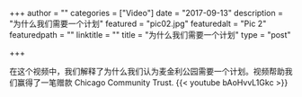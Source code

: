 +++
author = ""
categories = ["Video"]
date = "2017-09-13"
description = "为什么我们需要一个计划"
featured = "pic02.jpg"
featuredalt = "Pic 2"
featuredpath = ""
linktitle = ""
title = "为什么我们需要一个计划"
type = "post"

+++


在这个视频中，我们解释了为什么我们认为麦金利公园需要一个计划。视频帮助我们赢得了一笔赠款 Chicago Community Trust. 
{{< youtube bAoHvvL1Gkc >}}
